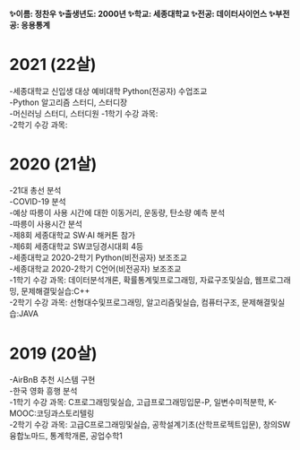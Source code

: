 <!--
### Hi there 👋


**Jeong-chan-woo/Jeong-chan-woo** is a ✨ _special_ ✨ repository because its `README.md` (this file) appears on your GitHub profile.

Here are some ideas to get you started:

- 🔭 I’m currently working on ...
- 🌱 I’m currently learning ...
- 👯 I’m looking to collaborate on ...
- 🤔 I’m looking for help with ...
- 💬 Ask me about ...
- 📫 How to reach me: ...
- 😄 Pronouns: ...
- ⚡ Fun fact: ...
-->

#### ✨이름: 정찬우   ✨출생년도: 2000년   ✨학교: 세종대학교   ✨전공: 데이터사이언스   ✨부전공: 응용통계

# 2021 (22살)
-세종대학교 신입생 대상 예비대학 Python(전공자) 수업조교   
-Python 알고리즘 스터디, 스터디장   
-머신러닝 스터디, 스터디원
-1학기 수강 과목:   
-2학기 수강 과목:   

# 2020 (21살)
-21대 총선 분석   
-COVID-19 분석   
-예상 따릉이 사용 시간에 대한 이동거리, 운동량, 탄소량 예측 분석   
-따릉이 사용시간 분석   
-제8회 세종대학교 SW·AI 해커톤 참가   
-제6회 세종대학교 SW코딩경시대회 4등   
-세종대학교 2020-2학기 Python(비전공자) 보조조교   
-세종대학교 2020-2학기 C언어(비전공자) 보조조교  
-1학기 수강 과목: 데이터분석개론, 확률통계및프로그래밍, 자료구조및실습, 웹프로그래밍, 문제해결및실습:C++   
-2학기 수강 과목: 선형대수및프로그래밍, 알고리즘및실습, 컴퓨터구조, 문제해결및실습:JAVA   

# 2019 (20살)
-AirBnB 추천 시스템 구현   
-한국 영화 흥행 분석   
-1학기 수강 과목: C프로그래밍및실습, 고급프로그래밍입문-P, 일변수미적분학, K-MOOC:코딩과스토리텔링   
-2학기 수강 과목: 고급C프로그래밍및실습, 공학설계기초(산학프로젝트입문), 창의SW융합노마드, 통계학개론, 공업수학1   
